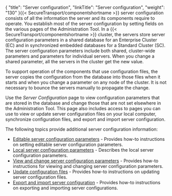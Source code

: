 {
    "title": "Server configuration",
    "linkTitle": "Server configuration",
    "weight": "130"
}{{< SecureTransport/componentshortname  >}} server configuration consists of all the information the server and its components require to operate. You establish most of the server configuration by setting fields on the various pages of the Administration Tool. In a {{< SecureTransport/componentshortname  >}} cluster, the servers store server configuration parameters in a shared database for an Enterprise Cluster (EC) and in synchronized embedded databases for a Standard Cluster (SC). The server configuration parameters include both shared, cluster-wide parameters and parameters for individual servers. When you change a shared parameter, all the servers in the cluster get the new value.

To support operation of the components that use configuration files, the server copies the configuration from the database into those files when it starts and when you change a parameter on any node of the cluster. It is not necessary to bounce the servers manually to propagate the change.

Use the *Server Configuration* page to view configuration parameters that are stored in the database and change those that are not set elsewhere in the Administration Tool. This page also includes access to pages you can use to view or update server configuration files on your local computer, synchronize configuration files, and export and import server configuration.

The following topics provide additional server configuration information:

-   [Editable server configuration parameters](c_st_editable_server_configuration_parameters) - Provides how-to instructions on setting editable server configuration parameters.
-   [Local server configuration parameters](c_st_local_server_configuration_parameters) - Describes the local server configuration parameters.
-   [View and change server configuration parameters](t_st_serverconfigurationparameters) - Provides how-to instructions for viewing and changing server configuration parameters.
-   [Update configuration files](t_st_serverconfigurationfiles) - Provides how-to instructions on updating server configuration files.
-   [Export and import server configuration](t_st_serverconfigurationexportimport) - Provides how-to instructions on exporting and importing server configurations.
